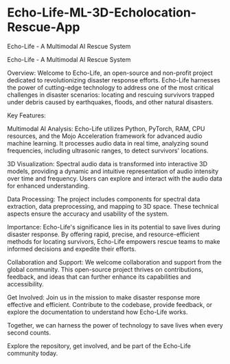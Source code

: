 # Echo-Life-ML-3D-Echolocation-Rescue-App
Echo-Life - A Multimodal AI Rescue System

Echo-Life - A Multimodal AI Rescue System

Overview:
Welcome to Echo-Life, an open-source and non-profit project dedicated to revolutionizing disaster response efforts. Echo-Life harnesses the power of cutting-edge technology to address one of the most critical challenges in disaster scenarios: locating and rescuing survivors trapped under debris caused by earthquakes, floods, and other natural disasters.

Key Features:

Multimodal AI Analysis: Echo-Life utilizes Python, PyTorch, RAM, CPU resources, and the Mojo Acceleration framework for advanced audio machine learning. It processes audio data in real time, analyzing sound frequencies, including ultrasonic ranges, to detect survivors' locations.

3D Visualization: Spectral audio data is transformed into interactive 3D models, providing a dynamic and intuitive representation of audio intensity over time and frequency. Users can explore and interact with the audio data for enhanced understanding.

Data Processing: The project includes components for spectral data extraction, data preprocessing, and mapping to 3D space. These technical aspects ensure the accuracy and usability of the system.

Importance:
Echo-Life's significance lies in its potential to save lives during disaster response. By offering rapid, precise, and resource-efficient methods for locating survivors, Echo-Life empowers rescue teams to make informed decisions and expedite their efforts.

Collaboration and Support:
We welcome collaboration and support from the global community. This open-source project thrives on contributions, feedback, and ideas that can further enhance its capabilities and accessibility.

Get Involved:
Join us in the mission to make disaster response more effective and efficient. Contribute to the codebase, provide feedback, or explore the documentation to understand how Echo-Life works.

Together, we can harness the power of technology to save lives when every second counts.

Explore the repository, get involved, and be part of the Echo-Life community today.

